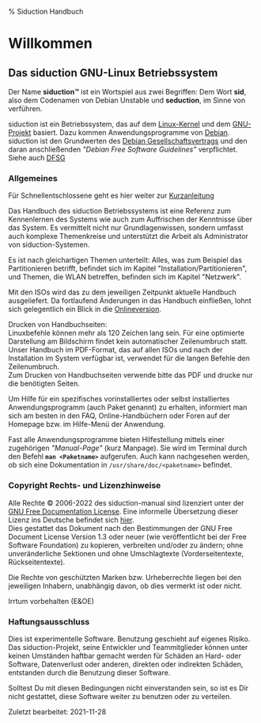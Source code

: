 % Siduction Handbuch

# Willkommen

## Das siduction GNU-Linux Betriebssystem

Der Name **siduction™** ist ein Wortspiel aus zwei Begriffen: Dem Wort **sid**, also dem Codenamen von Debian Unstable und **seduction**, im Sinne von verführen.

siduction ist ein Betriebssystem, das auf dem [Linux-Kernel](https://kernel.org) und dem [GNU-Projekt](https://gnu.org) basiert. Dazu kommen Anwendungsprogramme von [Debian](https://debian.org). siduction ist den Grundwerten des [Debian Gesellschaftsvertrags](https://www.debian.org/social_contract.de.html) und den daran anschließenden *"Debian Free Software Guidelines"* verpflichtet.  
Siehe auch [DFSG](https://de.wikipedia.org/wiki/Debian_Free_Software_Guidelines)

### Allgemeines

Für Schnellentschlossene geht es hier weiter zur [Kurzanleitung](0100-wel-quickstart_de.md#siduction-kurzanleitung)

Das Handbuch des siduction Betriebssystems ist eine Referenz zum Kennenlernen des Systems wie auch zum Auffrischen der Kenntnisse über das System. Es vermittelt nicht nur Grundlagenwissen, sondern umfasst auch komplexe Themenkreise und unterstützt die Arbeit als Administrator von siduction-Systemen.

Es ist nach gleichartigen Themen unterteilt: Alles, was zum Beispiel das Partitionieren betrifft, befindet sich im Kapitel "Installation/Partitionieren", und Themen, die WLAN betreffen, befinden sich im Kapitel "Netzwerk".

Mit den ISOs wird das zu dem jeweiligen Zeitpunkt aktuelle Handbuch ausgeliefert. Da fortlaufend Änderungen in das Handbuch einfließen, lohnt sich gelegentlich ein Blick in die [Onlineversion](https://manual.siduction.org/).

Drucken von Handbuchseiten:  
Linuxbefehle können mehr als 120 Zeichen lang sein. Für eine optimierte Darstellung am Bildschirm findet kein automatischer Zeilenumbruch statt. Unser Handbuch im PDF-Format, das auf allen ISOs und nach der Installation im System verfügbar ist, verwendet für die langen Befehle den Zeilenumbruch.  
Zum Drucken von Handbuchseiten verwende bitte das PDF und drucke nur die benötigten Seiten.

Um Hilfe für ein spezifisches vorinstalliertes oder selbst installiertes Anwendungsprogramm (auch Paket genannt) zu erhalten, informiert man sich am besten in den FAQ, Online-Handbüchern oder Foren auf der Homepage bzw. im Hilfe-Menü der Anwendung.

Fast alle Anwendungsprogramme bieten Hilfestellung mittels einer zugehörigen *"Manual-Page"* (kurz Manpage). Sie wird im Terminal durch den Befehl **`man <Paketname>`** aufgerufen. Auch kann nachgesehen werden, ob sich eine Dokumentation in `/usr/share/doc/<paketname>` befindet.

### Copyright Rechts- und Lizenzhinweise

Alle Rechte © 2006-2022 des siduction-manual sind lizenziert unter der [GNU Free Documentation License](https://gnu.org/licenses/fdl.txt). Eine informelle Übersetzung dieser Lizenz ins Deutsche befindet sich [hier](https://www.selflinux.org/selflinux/html/gfdl_de.html).  
Dies gestattet das Dokument nach den Bestimmungen der GNU Free Document License Version 1.3 oder neuer (wie veröffentlicht bei der Free Software Foundation) zu kopieren, verbreiten und/oder zu ändern; ohne unveränderliche Sektionen und ohne Umschlagtexte (Vorderseitentexte, Rückseitentexte).

Die Rechte von geschützten Marken bzw. Urheberrechte liegen bei den jeweiligen Inhabern, unabhängig davon, ob dies vermerkt ist oder nicht.

Irrtum vorbehalten (E&OE) 

### Haftungsausschluss

Dies ist experimentelle Software. Benutzung geschieht auf eigenes Risiko. Das siduction-Projekt, seine Entwickler und Teammitglieder können unter keinen Umständen haftbar gemacht werden für Schäden an Hard- oder Software, Datenverlust oder anderen, direkten oder indirekten Schäden, entstanden durch die Benutzung dieser Software.

Solltest Du mit diesen Bedingungen nicht einverstanden sein, so ist es Dir nicht gestattet, diese Software weiter zu benutzen oder zu verteilen.

<div id="rev">Zuletzt bearbeitet: 2021-11-28</div>
